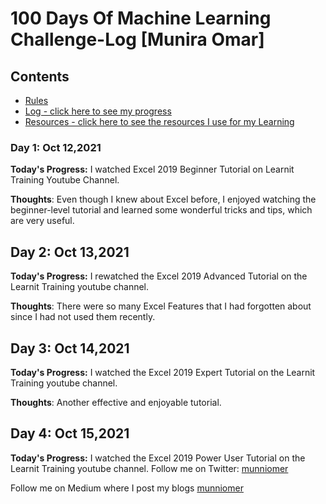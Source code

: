 # 100 Days Of Machine Learning Challenge-Log [Munira Omar]

## Contents

* [Rules](rules.md)
* [Log - click here to see my progress](log.md)
* [Resources - click here to see the resources I use for my Learning](resources.md)

### Day 1: Oct 12,2021
**Today's Progress:** I watched Excel 2019 Beginner Tutorial on Learnit Training Youtube Channel.

**Thoughts**: Even though I knew about Excel before, I enjoyed watching the beginner-level tutorial and learned some wonderful tricks and tips, which are very useful.

## Day 2: Oct 13,2021
**Today's Progress:** I rewatched the Excel 2019 Advanced Tutorial on the Learnit Training youtube channel. 

**Thoughts**: There were so many Excel Features that I had forgotten about since I had not used them recently.

## Day 3: Oct 14,2021
**Today's Progress:** I watched the Excel 2019 Expert Tutorial on the Learnit Training youtube channel. 

**Thoughts**: Another effective and enjoyable tutorial.

## Day 4: Oct 15,2021
**Today's Progress:** I watched the Excel 2019 Power User Tutorial on the Learnit Training youtube channel. 
Follow me on Twitter: [munniomer](https://twitter.com/munniomer)

Follow me on Medium where I post my blogs [munniomer](https://medium.com/@munniomer)

